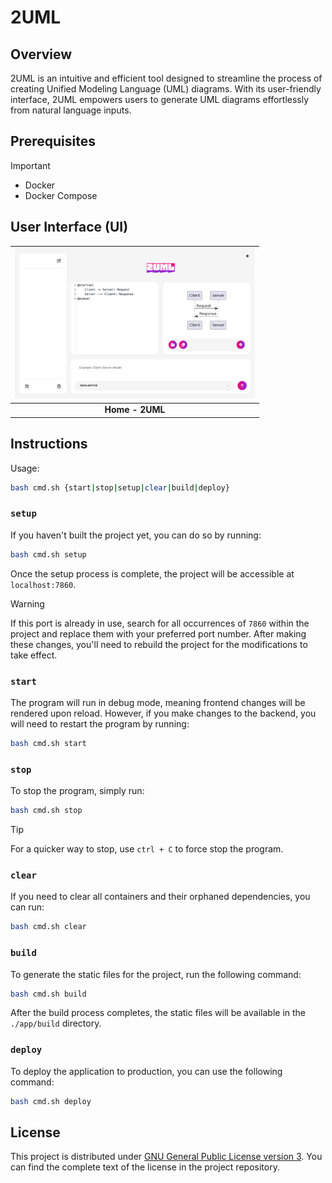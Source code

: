 # 2UML

## Overview

2UML is an intuitive and efficient tool designed to streamline the process of creating Unified Modeling Language (UML) diagrams. With its user-friendly interface, 2UML empowers users to generate UML diagrams effortlessly from natural language inputs.

## Prerequisites

> [!IMPORTANT]
>
> - Docker
> - Docker Compose

## User Interface (UI)

| <a href="https://robertovicario-2uml.hf.space"><img src="./docs/cover.png" alt="UI" width="384"></a> |
| :-: |
| **Home - 2UML** |

## Instructions

Usage:

```sh
bash cmd.sh {start|stop|setup|clear|build|deploy}
```

### `setup`

If you haven't built the project yet, you can do so by running:

```sh
bash cmd.sh setup
```

Once the setup process is complete, the project will be accessible at `localhost:7860`.

> [!WARNING]
>
> If this port is already in use, search for all occurrences of `7860` within the project and replace them with your preferred port number. After making these changes, you'll need to rebuild the project for the modifications to take effect.

### `start`

The program will run in debug mode, meaning frontend changes will be rendered upon reload. However, if you make changes to the backend, you will need to restart the program by running:

```sh
bash cmd.sh start
```

### `stop`

To stop the program, simply run:

```sh
bash cmd.sh stop
```

> [!TIP]  
> For a quicker way to stop, use `ctrl + C` to force stop the program.

### `clear`

If you need to clear all containers and their orphaned dependencies, you can run:

```sh
bash cmd.sh clear
```

### `build`

To generate the static files for the project, run the following command:

```sh
bash cmd.sh build
```

After the build process completes, the static files will be available in the `./app/build` directory.

### `deploy`

To deploy the application to production, you can use the following command:

```sh
bash cmd.sh deploy
```

## License

This project is distributed under [GNU General Public License version 3](https://opensource.org/license/gpl-3-0). You can find the complete text of the license in the project repository.
